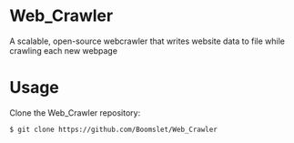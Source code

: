 # Web_Crawler
A scalable, open-source webcrawler that writes website data to file while crawling each new webpage

# Usage
Clone the Web_Crawler repository:
```
$ git clone https://github.com/Boomslet/Web_Crawler
```
